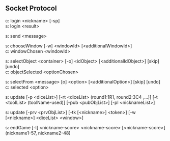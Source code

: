Socket Protocol
--
c: login \<nickname> \[-sp] \
s: login \<result>

s: send \<message>

s: chooseWindow \[-w] \<windowId> \[\<additionalWindowId>]\
c: windowChosen \<windowId>

s: selectObject \<container> \[-o] \<idObject> \[\<additionalIdObject>] \[skip] \[undo]\
c: objectSelected \<optionChosen>

s: selectFrom \<message> \[o] \<option> \[\<additionalOption>] \[skip] \[undo]\
c: selected \<option>

s: update \[-p \<diceList>] \[-rt \<diceList> (round1:1R1, round2:3C4 ,...)] 
    \[-t \<toolList> (toolName-used)]
    \[-pub \<pubObjList>] \[-pl \<nicknameList>]
 
s: update <player> \[-prv \<prvObjList>] \[-tk \[\<nickname>] \<token>] 
 	\[-w \[\<nickname>] \<diceList> \<window>]

s: endGame \[-l] \<nickname-score> \<nickname-score> \[\<nickname-score>] (nickname1-57, nickname2-48) 
